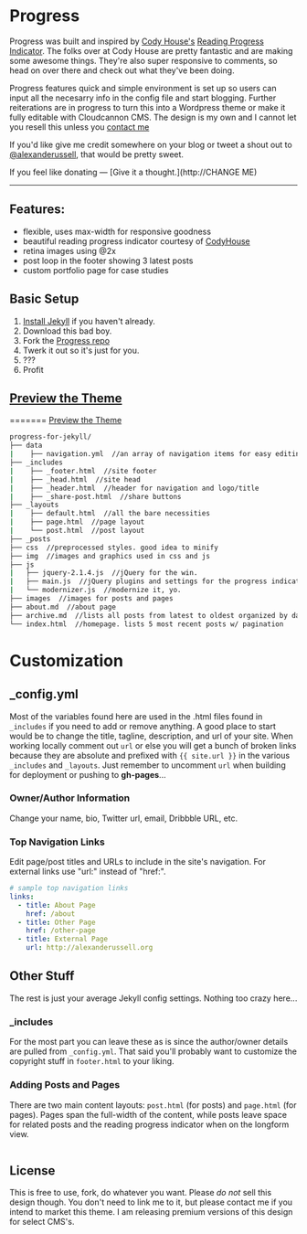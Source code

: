 # Progress

Progress was built and inspired by [Cody House's](https://codyhouse.co/) [Reading Progress Indicator](https://codyhouse.co/demo/reading-progress-indicator/index.html). The folks over at Cody House are pretty fantastic and are making some awesome things. They're also super responsive to comments, so head on over there and check out what they've been doing. 

Progress features quick and simple environment is set up so users can input all the necesarry info in the config file and start blogging. Further reiterations are in progress to turn this into a Wordpress theme or make it fully editable with Cloudcannon CMS. The design is my own and I cannot let you resell this unless you [contact me](mailto:alex@collectivelymade.com)

If you'd like give me credit somewhere on your blog or tweet a shout out to
[@alexanderussell](https://twitter.com/alexanderussell), that would be pretty sweet. 

If you feel like donating — [Give it a thought.](http://CHANGE ME)

---

## Features:
- flexible, uses max-width for responsive goodness
- beautiful reading progress indicator courtesy of [CodyHouse](https://codyhouse.co/)
- retina images using @2x
- post loop in the footer showing 3 latest posts
- custom portfolio page for case studies

## Basic Setup

1. [Install Jekyll](http://jekyllrb.com) if you haven't already.
2. Download this bad boy.
3. Fork the [Progress repo](http://github.com/alexanderussell/progress-for-jekyll/)
4. Twerk it out so it's just for you.
5.  ???
6.  Profit

## [Preview the Theme](http://CHANGE)
=======
 [Preview the Theme](http://CHANGE)
 
``` bash
progress-for-jekyll/
├── data
|    ├── navigation.yml  //an array of navigation items for easy editing
├── _includes
|    ├── _footer.html  //site footer
|    ├── _head.html  //site head
|    ├── _header.html  //header for navigation and logo/title
|    ├── _share-post.html  //share buttons
├── _layouts
|    ├── default.html  //all the bare necessities
|    ├── page.html  //page layout
|    └── post.html  //post layout
├── _posts
├── css  //preprocessed styles. good idea to minify
├── img  //images and graphics used in css and js
├── js
|   ├── jquery-2.1.4.js  //jQuery for the win.
|   ├── main.js  //jQuery plugins and settings for the progress indicator.
|   └── modernizer.js  //modernize it, yo.
├── images  //images for posts and pages
├── about.md  //about page
├── archive.md  //lists all posts from latest to oldest organized by date
└── index.html  //homepage. lists 5 most recent posts w/ pagination
```

# Customization

## _config.yml

Most of the variables found here are used in the .html files found in `_includes` if you need to add or remove anything. A good place to start would be to change the title, tagline, description, and url of your site. When working locally comment out `url` or else you will get a bunch of broken links because they are absolute and prefixed with `{{ site.url }}` in the various `_includes` and `_layouts`. Just remember to uncomment `url` when building for deployment or pushing to **gh-pages**...

### Owner/Author Information

Change your name, bio, Twitter url, email, Dribbble URL, etc.

### Top Navigation Links

Edit page/post titles and URLs to include in the site's navigation. For external links use "url:" instead of "href:".

``` yaml
# sample top navigation links
links:
  - title: About Page
    href: /about
  - title: Other Page
    href: /other-page
  - title: External Page
    url: http://alexanderussell.org
```

## Other Stuff

The rest is just your average Jekyll config settings. Nothing too crazy here...

### _includes

For the most part you can leave these as is since the author/owner details are pulled from `_config.yml`. That said you'll probably want to customize the copyright stuff in `footer.html` to your liking.

### Adding Posts and Pages

There are two main content layouts: `post.html` (for posts) and `page.html` (for pages). Pages span the full-width of the content, while posts leave space for related posts and the reading progress indicator when on the longform view.


``` yaml

```


## License

This is free to use, fork, do whatever you want. Please *do not* sell this design though. You don't need to link me to it, but please contact me if you intend to market this theme. I am releasing premium versions of this design for select CMS's. 
